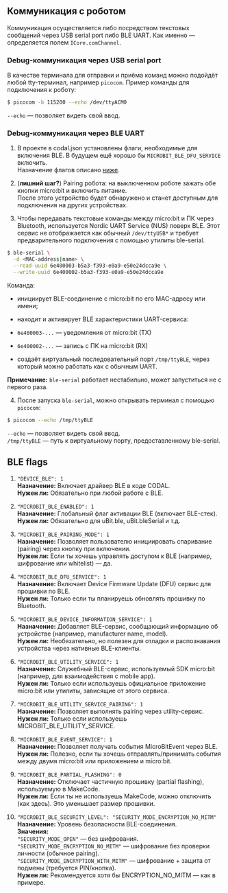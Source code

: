 ## Коммуникация с роботом

Коммуникация осуществляется либо посредством текстовых сообщений через USB serial port либо BLE UART.
Как именно&nbsp;— определяется полем `ICore.comChannel`.

### Debug-коммуникация через USB serial port

В качестве терминала для отправки и приёма команд можно подойдёт любой tty-терминал,
например `picocom`. Пример команды для подключения к роботу:

```bash
$ picocom -b 115200 --echo /dev/ttyACM0
```

`--echo`&nbsp;— позволяет видеть свой ввод.


### Debug-коммуникация через BLE UART

1. В проекте в codal.json установлены флаги, необходимые для включения BLE.
В будущем ещё хорошо бы `MICROBIT_BLE_DFU_SERVICE` включить.\
Назначение флагов описано [ниже](#ble-flags).

1. (**лишний шаг?**) Pairing робота: на выключенном роботе зажать обе кнопки micro:bit и включить питание.\
После этого устройство будет обнаружено и станет доступным для подключения на других устройствах.

1. Чтобы передавать текстовые команды между micro:bit и ПК через Bluetooth,
используется Nordic UART Service (NUS) поверх BLE.
Этот сервис не отображается как обычный `/dev/ttyUSB*` и требует
предварительного подключения с помощью утилиты ble-serial.

```bash
$ ble-serial \
  -d <MAC-address|name> \
  --read-uuid 6e400003-b5a3-f393-e0a9-e50e24dcca9e \
  --write-uuid 6e400002-b5a3-f393-e0a9-e50e24dcca9e
```

Команда:

* инициирует BLE-соединение с micro:bit по его MAC-адресу или имени;

* находит и активирует BLE характеристики UART-сервиса:

* `6e400003-...`&nbsp;— уведомления от micro:bit (TX)

* `6e400002-...`&nbsp;— запись с ПК на micro:bit (RX)

* создаёт виртуальный последовательный порт `/tmp/ttyBLE`,
через который можно работать как с обычным UART.

**Примечание:** `ble-serial` работает нестабильно, может запуститься не с первого раза.

4. После запуска `ble-serial`, можно открывать терминал с помощью `picocom`:

```bash
$ picocom --echo /tmp/ttyBLE
```

`--echo`&nbsp;— позволяет видеть свой ввод.\
`/tmp/ttyBLE`&nbsp;— путь к виртуальному порту, предоставленному ble-serial.

## BLE flags
1. `"DEVICE_BLE": 1`\
**Назначение:** Включает драйвер BLE в коде CODAL.\
**Нужен ли:** Обязательно при любой работе с BLE.

1. `"MICROBIT_BLE_ENABLED": 1`\
**Назначение:** Глобальный флаг активации BLE (включает BLE-стек).\
**Нужен ли:** Обязательно для uBit.ble, uBit.bleSerial и т.д.

1. `"MICROBIT_BLE_PAIRING_MODE": 1`\
**Назначение:** Позволяет пользователю инициировать спаривание (pairing) через кнопку при включении.\
**Нужен ли:** Если ты хочешь управлять доступом к BLE (например, шифрование или whitelist)&nbsp;— да.

1. `"MICROBIT_BLE_DFU_SERVICE": 1`\
**Назначение:** Включает Device Firmware Update (DFU) сервис для прошивки по BLE.\
**Нужен ли:** Только если ты планируешь обновлять прошивку по Bluetooth.

1. `"MICROBIT_BLE_DEVICE_INFORMATION_SERVICE": 1`\
**Назначение:** Добавляет BLE-сервис, сообщающий информацию об устройстве (например, manufacturer name, model).\
**Нужен ли:** Необязательно, но полезен для отладки и распознавания устройства через нативные BLE-клиенты.

1. `"MICROBIT_BLE_UTILITY_SERVICE": 1`\
**Назначение:** Служебный BLE-сервис, используемый SDK micro:bit (например, для взаимодействия с mobile app).\
**Нужен ли:** Только если используешь официальное приложение micro:bit или утилиты, зависящие от этого сервиса.

1. `"MICROBIT_BLE_UTILITY_SERVICE_PAIRING": 1`\
**Назначение:** Позволяет выполнять pairing через utility-сервис.\
**Нужен ли:** Только если используешь MICROBIT_BLE_UTILITY_SERVICE.

1. `"MICROBIT_BLE_EVENT_SERVICE": 1`\
**Назначение:** Позволяет получать события MicroBitEvent через BLE.\
**Нужен ли:** Полезно, если ты хочешь отправлять/принимать события между двумя micro:bit или приложением и micro:bit.

1. `"MICROBIT_BLE_PARTIAL_FLASHING": 0`\
**Назначение:** Отключает частичную прошивку (partial flashing), используемую в MakeCode.\
**Нужен ли:** Если ты не используешь MakeCode, можно отключить (как здесь). Это уменьшает размер прошивки.

1. `"MICROBIT_BLE_SECURITY_LEVEL": "SECURITY_MODE_ENCRYPTION_NO_MITM"`\
**Назначение:** Уровень безопасности BLE-соединения.\
**Значения:**\
`"SECURITY_MODE_OPEN"`&nbsp;— без шифрования.\
`"SECURITY_MODE_ENCRYPTION_NO_MITM"`&nbsp;— шифрование без проверки личности (обычное pairing).\
`"SECURITY_MODE_ENCRYPTION_WITH_MITM"`&nbsp;— шифрование + защита от подмены (требуется PIN/кнопка).\
**Нужен ли:** Рекомендуется хотя бы ENCRYPTION_NO_MITM&nbsp;— как в примере.
